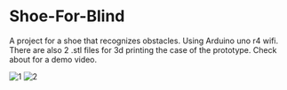 # Shoe-For-Blind
A project for a shoe that recognizes obstacles. Using Arduino uno r4 wifi.
There are also 2 .stl files for 3d printing the case of the prototype. Check about for a demo video.

![1](https://github.com/iratus7/Shoe-For-Blind/assets/2788154/5504de4b-307d-49a8-a3b5-492945864f1d)
![2](https://github.com/iratus7/Shoe-For-Blind/assets/2788154/615b29ea-9f93-4332-8cd9-101ee70fc90a)
